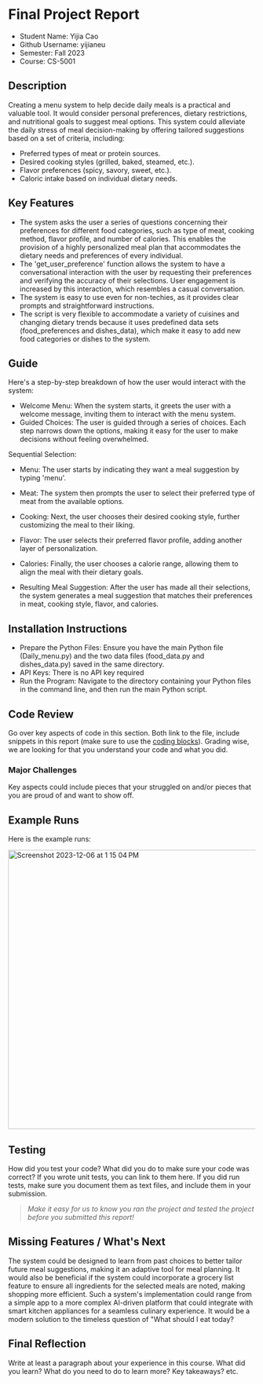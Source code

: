# Final Project Report

* Student Name: Yijia Cao
* Github Username: yijianeu
* Semester: Fall 2023
* Course: CS-5001



## Description 
Creating a menu system to help decide daily meals is a practical and valuable tool. It would consider personal preferences, dietary restrictions, and nutritional goals to suggest meal options. This system could alleviate the daily stress of meal decision-making by offering tailored suggestions based on a set of criteria, including:

* Preferred types of meat or protein sources.
* Desired cooking styles (grilled, baked, steamed, etc.).
* Flavor preferences (spicy, savory, sweet, etc.).
* Caloric intake based on individual dietary needs.



## Key Features
* The system asks the user a series of questions concerning their preferences for different food categories, such as type of meat, cooking method, flavor profile, and number of calories. This enables the provision of a highly personalized meal plan that accommodates the dietary needs and preferences of every individual.
* The 'get_user_preference' function allows the system to have a conversational interaction with the user by requesting their preferences and verifying the accuracy of their selections. User engagement is increased by this interaction, which resembles a casual conversation.
* The system is easy to use even for non-techies, as it provides clear prompts and straightforward instructions.
* The script is very flexible to accommodate a variety of cuisines and changing dietary trends because it uses predefined data sets (food_preferences and dishes_data), which make it easy to add new food categories or dishes to the system.

## Guide
Here's a step-by-step breakdown of how the user would interact with the system:

* Welcome Menu: When the system starts, it greets the user with a welcome message, inviting them to interact with the menu system.
* Guided Choices: The user is guided through a series of choices. Each step narrows down the options, making it easy for the user to make decisions without feeling overwhelmed.

Sequential Selection:

* Menu: The user starts by indicating they want a meal suggestion by typing 'menu'.
* Meat: The system then prompts the user to select their preferred type of meat from the available options.
* Cooking: Next, the user chooses their desired cooking style, further customizing the meal to their liking.
* Flavor: The user selects their preferred flavor profile, adding another layer of personalization.
* Calories: Finally, the user chooses a calorie range, allowing them to align the meal with their dietary goals.

* Resulting Meal Suggestion: After the user has made all their selections, the system generates a meal suggestion that matches their preferences in meat, cooking style, flavor, and calories.


## Installation Instructions
* Prepare the Python Files: Ensure you have the main Python file (Daily_menu.py) and the two data files (food_data.py and dishes_data.py) saved in the same directory.
* API Keys: There is no API key required
* Run the Program: Navigate to the directory containing your Python files in the command line, and then run the main Python script. 

## Code Review
Go over key aspects of code in this section. Both link to the file, include snippets in this report (make sure to use the [coding blocks](https://github.com/adam-p/markdown-here/wiki/Markdown-Cheatsheet#code)).  Grading wise, we are looking for that you understand your code and what you did. 

### Major Challenges
Key aspects could include pieces that your struggled on and/or pieces that you are proud of and want to show off.


## Example Runs
Here is the example runs:


<img width="569" alt="Screenshot 2023-12-06 at 1 15 04 PM" src="https://github.com/yijianeu/Final-Project_CS-5001_menu-system/assets/152763320/fb98fd60-074f-41bb-a595-6b5379bee314">




## Testing
How did you test your code? What did you do to make sure your code was correct? If you wrote unit tests, you can link to them here. If you did run tests, make sure you document them as text files, and include them in your submission. 

> _Make it easy for us to know you *ran the project* and *tested the project* before you submitted this report!_


## Missing Features / What's Next
The system could be designed to learn from past choices to better tailor future meal suggestions, making it an adaptive tool for meal planning. It would also be beneficial if the system could incorporate a grocery list feature to ensure all ingredients for the selected meals are noted, making shopping more efficient. Such a system's implementation could range from a simple app to a more complex AI-driven platform that could integrate with smart kitchen appliances for a seamless culinary experience. It would be a modern solution to the timeless question of "What should I eat today?

## Final Reflection
Write at least a paragraph about your experience in this course. What did you learn? What do you need to do to learn more? Key takeaways? etc.
